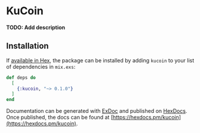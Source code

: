# KuCoin

**TODO: Add description**

## Installation

If [available in Hex](https://hex.pm/docs/publish), the package can be installed
by adding `kucoin` to your list of dependencies in `mix.exs`:

```elixir
def deps do
  [
    {:kucoin, "~> 0.1.0"}
  ]
end
```

Documentation can be generated with [ExDoc](https://github.com/elixir-lang/ex_doc)
and published on [HexDocs](https://hexdocs.pm). Once published, the docs can
be found at [https://hexdocs.pm/kucoin](https://hexdocs.pm/kucoin).

